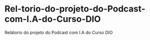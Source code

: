 # Rel-torio-do-projeto-do-Podcast-com-I.A-do-Curso-DIO
Relátorio do projeto do Podcast com I.A do Curso DIO
